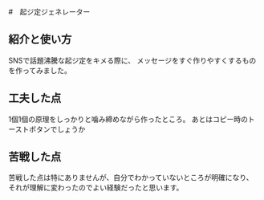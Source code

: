 #　起ジ定ジェネレーター
## 紹介と使い方
SNSで話題沸騰な起ジ定をキメる際に、
メッセージをすぐ作りやすくするものを作ってみました。

## 工夫した点
1個1個の原理をしっかりと噛み締めながら作ったところ。
あとはコピー時のトーストボタンでしょうか


## 苦戦した点
苦戦した点は特にありませんが、自分でわかっていないところが明確になり、
それが理解に変わったのでよい経験だったと思います。